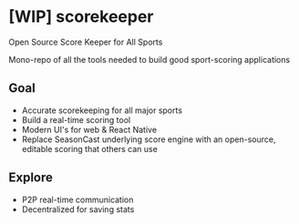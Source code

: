 # [WIP] scorekeeper
Open Source Score Keeper for All Sports

Mono-repo of all the tools needed to build good sport-scoring applications

## Goal
- Accurate scorekeeping for all major sports
- Build a real-time scoring tool
- Modern UI's for web & React Native
- Replace SeasonCast underlying score engine with an open-source, editable scoring that others can use


## Explore
- P2P real-time communication
- Decentralized for saving stats


